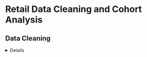# Retail Data Cleaning and Cohort Analysis

## Data Cleaning 
<details>
  
### Setting up a stage table
I copied the raw online_retail table and made a staging table called retail_staging. This step preserved the raw data while giving me a safe working copy for cleaning the data.

### Checking and removing NULL values
I checked for NULLs in each column. The only field with gaps was CustomerID, with around 135,080 missing entries.
I excluded those rows from the dataset.

### Checking for negative values
I checked Quantity and UnitPrice for negative numbers. The Quantity column contained 10,624 negative records, most likely returns or entry mistakes.
To keep the dataset consistent, I only kept rows with positive values for both Quantity and UnitPrice. 

### Removing Duplicates
To deal with duplicate records, I used the ROW_NUMBER() function. I grouped the data by invoice number, stock code, description, quantity, price, customer ID, and country.
Each row in a group was then given a sequence number based on the invoice date. I kept only the first entry from each group and removed the rest, which ensured that only unique transactions remained.

### Final Dataset
Once I completed all the cleaning steps, I created a new table called retail. 
This table includes only rows where CustomerID is not NULL, all quantities and prices are positive, and all duplicate records have been removed. The dataset is now clean and ready for analysis.
